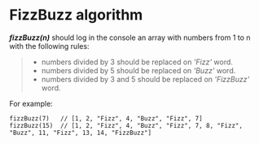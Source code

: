 # FizzBuzz algorithm

**_fizzBuzz(n)_** should log in the console an array with numbers from 1 to n with the following rules:

>- numbers divided by 3 should be replaced on *'Fizz'* word.
>- numbers divided by 5 should be replaced on *'Buzz'* word.
>- numbers divided by 3 and 5 should be replaced on *'FizzBuzz'* word.


For example:

```
fizzBuzz(7)   // [1, 2, "Fizz", 4, "Buzz", "Fizz", 7]
fizzBuzz(15)  // [1, 2, "Fizz", 4, "Buzz", "Fizz", 7, 8, "Fizz", "Buzz", 11, "Fizz", 13, 14, "FizzBuzz"]
```

